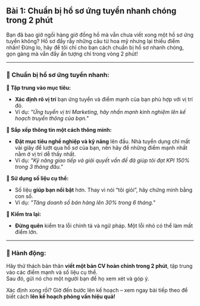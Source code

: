## Bài 1: Chuẩn bị hồ sơ ứng tuyển nhanh chóng trong 2 phút  

Bạn đã bao giờ ngồi hàng giờ đồng hồ mà vẫn chưa viết xong một hồ sơ ứng tuyển không? Hồ sơ đầy rẫy những câu từ hoa mỹ nhưng lại thiếu điểm nhấn! Đừng lo, hãy để tôi chỉ cho bạn cách chuẩn bị hồ sơ nhanh chóng, gọn gàng mà vẫn đầy ấn tượng chỉ trong vòng 2 phút!

---

### 📌 Chuẩn bị hồ sơ ứng tuyển nhanh:

**🔹 Tập trung vào mục tiêu:**
- **Xác định rõ vị trí** bạn ứng tuyển và điểm mạnh của bạn phù hợp với vị trí đó.  
- Ví dụ: *"Ứng tuyển vị trí Marketing, hãy nhấn mạnh kinh nghiệm lên kế hoạch truyền thông của bạn."*

**🔹 Sắp xếp thông tin một cách thông minh:**
- **Đặt mục tiêu nghề nghiệp và kỹ năng** lên đầu. Nhà tuyển dụng chỉ mất vài giây để lướt qua hồ sơ của bạn, nên hãy để những điểm mạnh nhất nằm ở vị trí dễ thấy nhất.  
- Ví dụ: *"Kỹ năng giao tiếp và giải quyết vấn đề đã giúp tôi đạt KPI 150% trong 3 tháng đầu."*

**🔹 Sử dụng số liệu cụ thể:**
- Số liệu **giúp bạn nổi bật** hơn. Thay vì nói “tôi giỏi”, hãy chứng minh bằng con số.  
- Ví dụ: *"Tăng doanh số bán hàng lên 30% trong 6 tháng."*

**🔹 Kiểm tra lại:**
- **Đừng quên** kiểm tra lỗi chính tả và ngữ pháp. Một lỗi nhỏ có thể làm mất điểm lớn.  

---

### 🚀 Hành động:

Hãy thử thách bản thân **viết một bản CV hoàn chỉnh trong 2 phút**, tập trung vào các điểm mạnh và số liệu cụ thể.  
Sau đó, gửi nó cho một người bạn để họ xem xét và góp ý.  

Xác định xong rồi? Giờ đến bước lên kế hoạch – xem ngay bài tiếp theo để biết cách **lên kế hoạch phỏng vấn hiệu quả!**